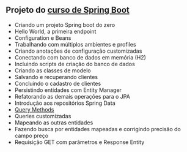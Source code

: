 ## Projeto do [curso de Spring Boot](https://www.udemy.com/course/spring-boot-expert)

- Criando um projeto Spring boot do zero
- Hello World, a primeira endpoint
- Configuration e Beans
- Trabalhando com múltiplos ambientes e profiles
- Criando anotações de configuração customizadas
- Conectando com banco de dados em memória (H2)
- Incluindo scripts de criação do banco de dados
- Criando as classes de modelo
- Salvando e recuperando clientes
- Concluindo o cadastro de clientes
- Persistindo entidades com Entity Manager
- Refatorando as demais operações para o JPA
- Introdução aos repositórios Spring Data
- [Query Methods](https://docs.spring.io/spring-data/jpa/docs/current/reference/html/#appendix.query.method.subject)
- Queries customizadas
- Mapeando as outras entidades
- Fazendo busca por entidades mapeadas e corrigindo precisão do campo preço
- Requisição GET com parâmetros e Response Entity